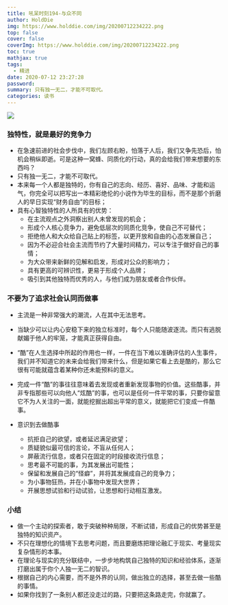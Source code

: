 ```yaml
---
title: 吼呆时刻194-与众不同
author: HoldDie
img: https://www.holddie.com/img/20200712234222.png
top: false
cover: false
coverImg: https://www.holddie.com/img/20200712234222.png
toc: true
mathjax: true
tags:
  - 精进
date: 2020-07-12 23:27:28
password:
summary: 只有独一无二，才能不可取代。
categories: 读书
---
```


![](https://www.holddie.com/img/20200712234222.png)

### 独特性，就是最好的竞争力

- 在急速前进的社会步伐中，我们左顾右盼，怕落于人后，我们又争先恐后，怕机会稍纵即逝。可是这种一窝蜂、同质化的行动，真的会给我们带来想要的东西吗？
- 只有独一无二，才能不可取代。
- 本来每一个人都是独特的，你有自己的志向、经历、喜好、品味、才能和运气，你完全可以把写出一本精彩绝伦的小说作为毕生的目标，而不是那个折磨人的早日实现“财务自由”的目标；
- 具有心智独特性的人所具有的优势：
  - 在主流观点之外洞察出别人未曾发现的机会；
  - 形成个人核心竞争力，避免低层次的同质化竞争，使自己不可替代；
  - 拒绝他人和大众给自己贴上的标签，以更开放和自由的心态发展自己；
  - 因为不必迎合社会主流而节约了大量时间精力，可以专注于做好自己的事情；
  - 为大众带来新鲜的见解和启发，形成对公众的影响力；
  - 具有更高的可辨识性，更易于形成个人品牌；
  - 吸引到其他独特而优秀的人，与他们成为朋友或者合作伙伴。

### 不要为了追求社会认同而做事

- 主流是一种非常强大的潮流，人在其中无法思考。
- 当缺少可以让内心安稳下来的独立标准时，每个人只能随波逐流。而只有逃脱献媚于他人的牢笼，才能真正获得自由。
- “酷”在人生选择中所起的作用也一样，一件在当下难以准确评估的人生事件，我们并不知道它的未来会给我们带来什么，但是如果它看上去是酷的，那么它很有可能就蕴含着某种你还未能预料的意义。
- 完成一件“酷”的事往往意味着去发现或者重新发现事物的价值。这些酷事，并非专指那些可以向他人“炫酷”的事，也可以是任何一件平常的事，只要你留意它不为人关注的一面，就能挖掘出超出平常的意义，就能把它们变成一件酷事。

- 意识到去做酷事
  - 抗拒自己的欲望，或者延迟满足欲望；
  - 质疑貌似最可信的言论，不盲从任何人；
  - 屏蔽流行信息，或者只在固定的时段接收流行信息；
  - 思考最不可能的事，为其发展出可能性；
  - 保留和发展自己的“怪癖”，并将其发展成自己的竞争力；
  - 为小事物狂热，并在小事物中发现大世界；
  - 开展思想试验和行动试验，让思想和行动相互激发。

### 小结

- 做一个主动的探索者，敢于突破种种局限，不断试错，形成自己的优势甚至是独特的知识资产。
- 不只在理想化的情境下去思考问题，而且要磨炼把理论融汇于现实、考量现实复杂情形的本事。
- 在理论与现实的充分联结中，一步步地构筑自己独特的知识和经验体系，逐渐打磨出属于你个人独一无二的智识。
- 根据自己的内心需要，而不是外界的认同，做出独立的选择，甚至去做一些酷的事情。
- 如果你找到了一条别人都还没走过的路，只要把这条路走完，你就赢了。